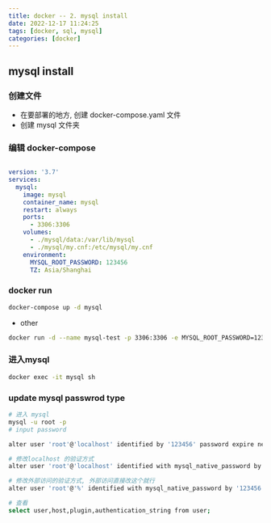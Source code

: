```yaml
---
title: docker -- 2. mysql install
date: 2022-12-17 11:24:25
tags: [docker, sql, mysql]
categories: [docker]
---
```


## mysql install

### 创建文件
- 在要部署的地方, 创建 docker-compose.yaml 文件
- 创建 mysql 文件夹



### 编辑 docker-compose
```yaml

version: '3.7'
services:
  mysql:
    image: mysql
    container_name: mysql
    restart: always
    ports:
      - 3306:3306   
    volumes:
      - ./mysql/data:/var/lib/mysql
      - ./mysql/my.cnf:/etc/mysql/my.cnf
    environment:
      MYSQL_ROOT_PASSWORD: 123456
      TZ: Asia/Shanghai

```

### docker run
```sh
docker-compose up -d mysql
```
- other
```sh
docker run -d --name mysql-test -p 3306:3306 -e MYSQL_ROOT_PASSWORD=123456 mysql
```

### 进入mysql
```sh
docker exec -it mysql sh
```

### update mysql passwrod type
```sh
# 进入 mysql
mysql -u root -p
# input password

alter user 'root'@'localhost' identified by '123456' password expire never;

# 修改localhost 的验证方式
alter user 'root'@'localhost' identified with mysql_native_password by '123456';

# 修改外部访问的验证方式, 外部访问直接改这个就行
alter user 'root'@'%' identified with mysql_native_password by '123456';

# 查看
select user,host,plugin,authentication_string from user;

```




